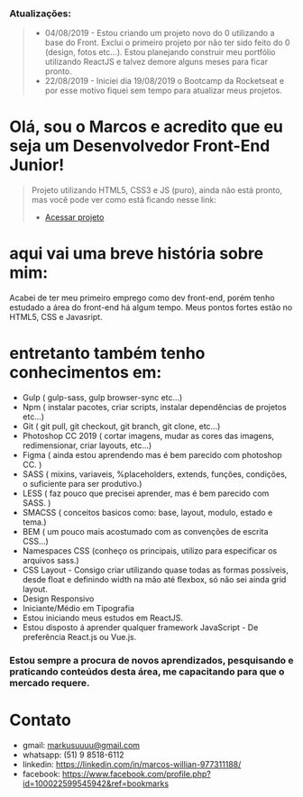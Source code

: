 ### Atualizações:
> - 04/08/2019 - Estou criando um projeto novo do 0 utilizando a base do Front. Exclui o primeiro projeto por não ter sido feito do 0 (design, fotos etc...). Estou planejando construir meu portfólio utilizando ReactJS e talvez demore alguns meses para ficar pronto.
> - 22/08/2019 - Iniciei dia 19/08/2019 o Bootcamp da Rocketseat e por esse motivo fiquei sem tempo para atualizar meus projetos.

# Olá, sou o Marcos e acredito que eu seja um Desenvolvedor Front-End Junior!

> Projeto utilizando HTML5, CSS3 e JS (puro), ainda não está pronto, mas você pode ver como está ficando nesse link:
>- [Acessar projeto](https://marcoswillianr.github.io/animacoes/)

# aqui vai uma breve história sobre mim:
Acabei de ter meu primeiro emprego como dev front-end, porém tenho estudado a área do front-end há algum tempo.
Meus pontos fortes estão no HTML5, CSS e Javasript.
# entretanto também tenho conhecimentos em:
 - Gulp ( gulp-sass, gulp browser-sync etc...)
 - Npm  ( instalar pacotes, criar scripts, instalar dependências de projetos etc...)
 - Git  ( git pull, git checkout, git branch, git clone, etc...)
 - Photoshop CC 2019 ( cortar imagens, mudar as cores das imagens, redimensionar, criar layouts, etc...)
 - Figma ( ainda estou aprendendo mas é bem parecido com photoshop CC. )
 - SASS ( mixins, variaveis, %placeholders, extends, funções, condições, o suficiente para ser produtivo.)
 - LESS ( faz pouco que precisei aprender, mas é bem parecido com SASS. )
 - SMACSS ( conceitos basicos como: base, layout, modulo, estado e tema.)
 - BEM ( um pouco mais acostumado com as convenções de escrita CSS...)
 - Namespaces CSS (conheço os principais, utilizo para especificar os arquivos sass.)
 - CSS Layout - Consigo criar utilizando quase todas as formas possíveis, desde float e definindo width na mão até flexbox, só não sei ainda grid layout.
 - Design Responsivo
 - Iniciante/Médio em Tipografia
 - Estou iniciando meus estudos em ReactJS.
 - Estou disposto á aprender qualquer framework JavaScript - De preferência React.js ou Vue.js.

### Estou sempre a procura de novos aprendizados, pesquisando e praticando conteúdos desta área, me capacitando para que o mercado requere.  


# Contato

- gmail: markusuuuu@gmail.com
- whatsapp: (51) 9 8518-6112
- linkedin: https://linkedin.com/in/marcos-willian-977311188/
- facebook: https://www.facebook.com/profile.php?id=100022599545942&ref=bookmarks
